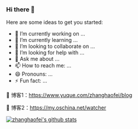 ### Hi there 👋

Here are some ideas to get you started:

- 🔭 I’m currently working on ...
- 🌱 I’m currently learning ...
- 👯 I’m looking to collaborate on ...
- 🤔 I’m looking for help with ...
- 💬 Ask me about ...
- 📫 How to reach me: ...
- 😄 Pronouns: ...
- ⚡ Fun fact: ...

:see_no_evil: 博客1：https://www.yuque.com/zhanghaofei/blog

:see_no_evil: 博客2：https://my.oschina.net/watcher

[![zhanghaofei's github stats](https://github-readme-stats.vercel.app/api?username=zhanghaofei&show_icons=true)](https://github.com/anuraghazra/github-readme-stats)
